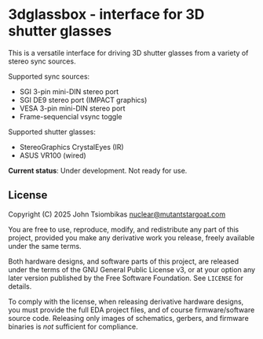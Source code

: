 3dglassbox - interface for 3D shutter glasses
=============================================
This is a versatile interface for driving 3D shutter glasses from a variety of
stereo sync sources.

Supported sync sources:
  - SGI 3-pin mini-DIN stereo port
  - SGI DE9 stereo port (IMPACT graphics)
  - VESA 3-pin mini-DIN stereo port
  - Frame-sequencial vsync toggle

Supported shutter glasses:
  - StereoGraphics CrystalEyes (IR)
  - ASUS VR100 (wired)

**Current status**: Under development. Not ready for use.

License
-------
Copyright (C) 2025 John Tsiombikas <nuclear@mutantstargoat.com>

You are free to use, reproduce, modify, and redistribute any part of this
project, provided you make any derivative work you release, freely available
under the same terms.

Both hardware designs, and software parts of this project, are released under
the terms of the GNU General Public License v3, or at your option any later
version published by the Free Software Foundation. See `LICENSE` for details.

To comply with the license, when releasing derivative hardware designs, you must
provide the full EDA project files, and of course firmware/software source code.
Releasing only images of schematics, gerbers, and firmware binaries is *not*
sufficient for compliance.
